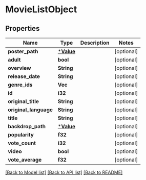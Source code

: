 # MovieListObject

## Properties

Name | Type | Description | Notes
------------ | ------------- | ------------- | -------------
**poster_path** | [***Value**](.md) |  | [optional] 
**adult** | **bool** |  | [optional] 
**overview** | **String** |  | [optional] 
**release_date** | **String** |  | [optional] 
**genre_ids** | **Vec<i32>** |  | [optional] 
**id** | **i32** |  | [optional] 
**original_title** | **String** |  | [optional] 
**original_language** | **String** |  | [optional] 
**title** | **String** |  | [optional] 
**backdrop_path** | [***Value**](.md) |  | [optional] 
**popularity** | **f32** |  | [optional] 
**vote_count** | **i32** |  | [optional] 
**video** | **bool** |  | [optional] 
**vote_average** | **f32** |  | [optional] 

[[Back to Model list]](../README.md#documentation-for-models) [[Back to API list]](../README.md#documentation-for-api-endpoints) [[Back to README]](../README.md)


